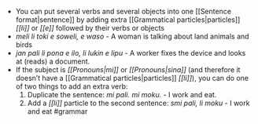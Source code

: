 - You can put several verbs and several objects into one [[Sentence format|sentence]] by adding extra [[Grammatical particles|particles]] *[[li]]* or *[[e]]* followed by their verbs or objects
- *meli li toki e soweli, e waso* - A woman is talking about land animals and birds
- *jan pali li pona e ilo, li lukin e lipu* - A worker fixes the device and looks at (reads) a document.
- If the subject is *[[Pronouns|mi]]* or *[[Pronouns|sina]]* (and therefore it doesn’t have a [[Grammatical particles|particles]] *[[li]]*), you can do one of two things to add an extra verb:
	1. Duplicate the sentence: *mi pali. mi moku.* - I work and eat.
	2. Add a *[[li]]* particle to the second sentence: *smi pali, li moku* - I work and eat
#grammar
